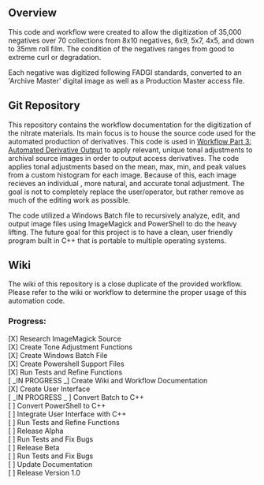## Overview

This code and workflow were created to allow the digitization of 35,000 negatives over 70 collections from 8x10 negatives, 6x9, 5x7, 4x5, and down to 35mm roll film. The condition of the negatives ranges from good to extreme curl or degradation.

Each negative was digitized following FADGI standards, converted to an 'Archive Master' digital image as well as a Production Master access file.

## Git Repository

This repository contains the workflow documentation for the digitization of the nitrate materials. Its main focus is to house the source code used for the automated production of derivatives. This code is used in [Workflow Part 3: Automated Derivative Output](https://github.com/josephaaroncampbell/Mass-Digitization/wiki/Workflow-Part-3:-Automated-Derivative-Output) to apply relevant, unique tonal adjustments to archival source images in order to output access derivatives. The code applies tonal adjustments based on the mean, max, min, and peak values from a custom histogram for each image. Because of this, each image recieves an individual , more natural, and accurate tonal adjustment. The goal is not to completely replace the user/operator, but rather remove as much of the editing work as possible. 

The code utilized a Windows Batch file to recursively analyze, edit, and output image files using ImageMagick and PowerShell to do the heavy lifting. The future goal for this project is to have a clean, user friendly program built in C++ that is portable to multiple operating systems. 

## Wiki

The wiki of this repository is a close duplicate of the provided workflow. Please refer to the wiki or workflow to determine the proper usage of this automation code.

### Progress:

[X] Research ImageMagick Source    
[X] Create Tone Adjustment Functions    
[X] Create Windows Batch File    
[X] Create Powershell Support Files    
[X] Run Tests and Refine Functions    
[ _IN PROGRESS _] Create Wiki and Workflow Documentation    
[X] Create User Interface    
[ _IN PROGRESS _ ] Convert Batch to C++    
[ ] Convert PowerShell to C++    
[ ] Integrate User Interface with C++    
[ ] Run Tests and Refine Functions    
[ ] Release Alpha    
[ ] Run Tests and Fix Bugs    
[ ] Release Beta    
[ ] Run Tests and Fix Bugs    
[ ] Update Documentation    
[ ] Release Version 1.0    

